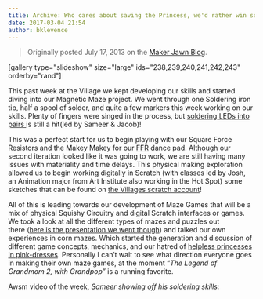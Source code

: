 ```yaml
---
title: Archive: Who cares about saving the Princess, we'd rather win some Pizza.
date: 2017-03-04 21:54
author: bklevence
---
```

<blockquote>Originally posted July 17, 2013 on the <a href="http://makerjawn.org/blog/2013/07/27/testing-learning-and-failing/">Maker Jawn Blog</a>.</blockquote>
[gallery type="slideshow" size="large" ids="238,239,240,241,242,243" orderby="rand"]

This past week at the Village we kept developing our skills and started diving into our Magnetic Maze project. We went through one Soldering iron tip, half a spool of solder, and quite a few markers this week working on our skills. Plenty of fingers were singed in the process, but <a href="http://makerjawn.org/blog/2013/07/10/camp-begins-at-the-village/#jp-carousel-537">soldering LEDs into pairs </a>is still a hit(led by Sameer &amp; Jacob)!

This was a perfect start for us to begin playing with our Square Force Resistors and the Makey Makey for our <a title="Flash Flash Revolution" href="http://www.flashflashrevolution.com/">FFR</a> dance pad. Although our second iteration looked like it was going to work, we are still having many issues with materiality and time delays. This physical making exploration allowed us to begin working digitally in Scratch (with classes led by Josh, an Animation major from Art Institute also working in the Hot Spot) some sketches that can be found on <a href="http://scratch.mit.edu/users/thevillage/">the Villages scratch account</a>!

All of this is leading towards our development of Maze Games that will be a mix of physical Squishy Circuitry and digital Scratch interfaces or games. We took a look at all the different types of mazes and puzzles out there (<a href="https://docs.google.com/presentation/d/12E9X-iAOtT5rK0RLougrN2nnWsYgLkyMeHz-eRHV-HU/pub?start=false&amp;loop=false&amp;delayms=3000">here is the presentation we went though</a>) and talked our own experiences in corn mazes. Which started the generation and discussion of different game concepts, mechanics, and our hatred of <a href="http://makerjawn.org/blog/2013/07/17/who-cares-about-saving-the-princess-wed-rather-win-some-pizza/i.imgur.com/V6CAMsO.jpg">helpless princesses in pink-dresses</a>. Personally I can’t wait to see what direction everyone goes in making their own maze games, at the moment “<em>The Legend of Grandmom 2, with Grandpop”</em> is a running favorite.

Awsm video of the week, <em>Sameer showing off his soldering skills:</em>
